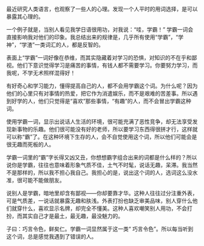 最近研究人类语言，也观察了一些人的心理。发现一个人平时的用词选择，是可以暴露其心理的。

一个例子就是，当别人看见我学日语很用功，对我说：“哇，学霸！” 学霸一词会直接影响我对他们的印象。我总结出来的规律是，几乎所有使用“学霸”，“学神”，“学渣”一类词汇的人，都是反智的。

表面上“学霸”一词好像在恭维，而其实隐藏着对学习的恐惧，对知识的不在乎和鄙视。他们下意识觉得学习是痛苦的事情，有钱人都不需要学习。你要努力学习，而我呢，不学无术照样混得好！

有好奇心和学习能力，懂得提高自己的人，都不会用学霸这个词。为什么呢？因为他们的心里只有对事情的热爱，把它作为消遣娱乐，而不是艰难的苦差事。所以遇到好学的人，他们只觉得是“喜欢”那些事情，“有趣”的人，而不会冒出学霸这种词。

使用学霸一词，显示出说话人生活的环境，很可能充满了恶性竞争，却无法享受发现新事物的乐趣。他们很可能没有好的老师，所以要学习东西得很拼才行，这样就可以称“霸”了。在这种环境下生存的人，会不自觉使用这个词，所以他们可能会是很无趣而死板的人。

学霸一词里的“霸”字长得又凶又丑，你想想霸字组合出来的词都是什么样的？所以说你是学霸，往往也意味着形象气质不佳，土气不时髦，说话无趣，呆滞。我当然不是那样的，所以我不担心我自己。我担心的是，说出这个词的人，选词这么没水准，很可能不能做朋友。

说别人是学霸，暗地里却含有鄙视——你却要靠才华。这种人往往过分注重外表，可是气质差，一说话就暴露无趣和肤浅。外表打扮也缺乏审美品味，别人穿什么他们就穿什么，喜欢显示名牌，却完全不懂美。这种人喜欢嘲笑别人用功，不会打扮，而其实自己才是最土，最无趣，最没魅力的。

子曰：巧言令色，鲜矣仁。学霸一词显然属于这一类“ 巧言令色”。所以每当听到这个词，总是感觉我遇到了错误的人。
